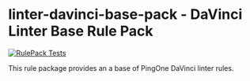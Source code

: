 linter-davinci-base-pack  - DaVinci Linter Base Rule Pack
=========

[![RulePack Tests](https://github.com/pingone-davinci/linter-davinci-base-pack/actions/workflows/tests.yml/badge.svg)](https://github.com/pingone-davinci/linter-davinci-base-pack/actions/workflows/tests.yml)

This rule package provides an a base of PingOne DaVinci linter rules.
